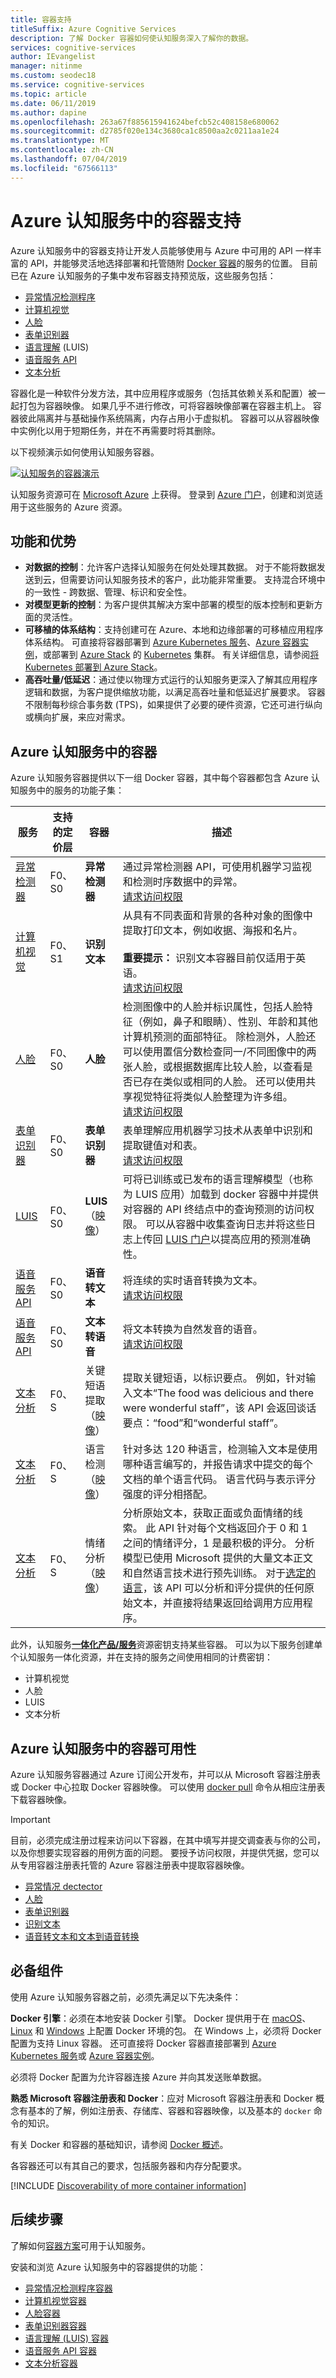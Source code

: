 ```yaml
---
title: 容器支持
titleSuffix: Azure Cognitive Services
description: 了解 Docker 容器如何使认知服务深入了解你的数据。
services: cognitive-services
author: IEvangelist
manager: nitinme
ms.custom: seodec18
ms.service: cognitive-services
ms.topic: article
ms.date: 06/11/2019
ms.author: dapine
ms.openlocfilehash: 263a67f885615941624befcb52c408158e680062
ms.sourcegitcommit: d2785f020e134c3680ca1c8500aa2c0211aa1e24
ms.translationtype: MT
ms.contentlocale: zh-CN
ms.lasthandoff: 07/04/2019
ms.locfileid: "67566113"
---
```

# <a name="container-support-in-azure-cognitive-services"></a>Azure 认知服务中的容器支持

Azure 认知服务中的容器支持让开发人员能够使用与 Azure 中可用的 API 一样丰富的 API，并能够灵活地选择部署和托管随附 [Docker 容器](https://www.docker.com/what-container)的服务的位置。 目前已在 Azure 认知服务的子集中发布容器支持预览版，这些服务包括：

* [异常情况检测程序](Anomaly-Detector/overview.md)
* [计算机视觉](Computer-vision/Home.md)
* [人脸](Face/Overview.md)
* [表单识别器](https://go.microsoft.com/fwlink/?linkid=2083826&clcid=0x409)
* [语言理解](LUIS/luis-container-howto.md) (LUIS)
* [语音服务 API](https://go.microsoft.com/fwlink/?linkid=2083926&clcid=0x409)
* [文本分析](text-analytics/overview.md)

<!--
* [Personalizer](https://go.microsoft.com/fwlink/?linkid=2083923&clcid=0x409)
-->

容器化是一种软件分发方法，其中应用程序或服务（包括其依赖关系和配置）被一起打包为容器映像。 如果几乎不进行修改，可将容器映像部署在容器主机上。 容器彼此隔离并与基础操作系统隔离，内存占用小于虚拟机。 容器可以从容器映像中实例化以用于短期任务，并在不再需要时将其删除。

以下视频演示如何使用认知服务容器。

[![认知服务的容器演示](./media/index/containers-video-image.png)](https://azure.microsoft.com/resources/videos/containers-support-of-cognitive-services)

认知服务资源可在 [Microsoft Azure](https://azure.microsoft.com) 上获得。 登录到 [Azure 门户](https://portal.azure.com/)，创建和浏览适用于这些服务的 Azure 资源。

## <a name="features-and-benefits"></a>功能和优势

- **对数据的控制**：允许客户选择认知服务在何处处理其数据。 对于不能将数据发送到云，但需要访问认知服务技术的客户，此功能非常重要。 支持混合环境中的一致性 - 跨数据、管理、标识和安全性。
- **对模型更新的控制**：为客户提供其解决方案中部署的模型的版本控制和更新方面的灵活性。
- **可移植的体系结构**：支持创建可在 Azure、本地和边缘部署的可移植应用程序体系结构。 可直接将容器部署到 [Azure Kubernetes 服务](../aks/index.yml)、[Azure 容器实例](../container-instances/index.yml)，或部署到 [Azure Stack](/azure-stack/operator) 的 [Kubernetes](https://kubernetes.io/) 集群。 有关详细信息，请参阅[将 Kubernetes 部署到 Azure Stack](/azure-stack/user/azure-stack-solution-template-kubernetes-deploy)。
- **高吞吐量/低延迟**：通过使以物理方式运行的认知服务更深入了解其应用程序逻辑和数据，为客户提供缩放功能，以满足高吞吐量和低延迟扩展要求。 容器不限制每秒综合事务数 (TPS)，如果提供了必要的硬件资源，它还可进行纵向或横向扩展，来应对需求。 


## <a name="containers-in-azure-cognitive-services"></a>Azure 认知服务中的容器

Azure 认知服务容器提供以下一组 Docker 容器，其中每个容器都包含 Azure 认知服务中的服务的功能子集：

| 服务 | 支持的定价层 | 容器 | 描述 |
|---------|----------|----------|-------------|
|[异常检测器](https://go.microsoft.com/fwlink/?linkid=2083925&clcid=0x409) |F0、S0|**异常检测器** |通过异常检测器 API，可使用机器学习监视和检测时序数据中的异常。<br>[请求访问权限](https://aka.ms/adcontainer)|
|[计算机视觉](Computer-vision/computer-vision-how-to-install-containers.md) |F0、S1|**识别文本** |从具有不同表面和背景的各种对象的图像中提取打印文本，例如收据、海报和名片。<br/><br/>**重要提示：** 识别文本容器目前仅适用于英语。<br>[请求访问权限](Computer-vision/computer-vision-how-to-install-containers.md#request-access-to-the-private-container-registry)|
|[人脸](Face/face-how-to-install-containers.md) |F0、S0|**人脸** |检测图像中的人脸并标识属性，包括人脸特征（例如，鼻子和眼睛）、性别、年龄和其他计算机预测的面部特征。 除检测外，人脸还可以使用置信分数检查同一/不同图像中的两张人脸，或根据数据库比较人脸，以查看是否已存在类似或相同的人脸。 还可以使用共享视觉特征将类似人脸整理为许多组。<br>[请求访问权限](Face/face-how-to-install-containers.md#request-access-to-the-private-container-registry) |
|[表单识别器](https://go.microsoft.com/fwlink/?linkid=2083826&clcid=0x409) |F0、S0|**表单识别器** |表单理解应用机器学习技术从表单中识别和提取键值对和表。<br>[请求访问权限](https://aka.ms/FormRecognizerContainerRequestAccess)|
|[LUIS](LUIS/luis-container-howto.md) |F0、S0|**LUIS**（[映像](https://go.microsoft.com/fwlink/?linkid=2043204&clcid=0x409)）|可将已训练或已发布的语言理解模型（也称为 LUIS 应用）加载到 docker 容器中并提供对容器的 API 终结点中的查询预测的访问权限。 可以从容器中收集查询日志并将这些日志上传回 [LUIS 门户](https://www.luis.ai)以提高应用的预测准确性。|
|[语音服务 API](https://go.microsoft.com/fwlink/?linkid=2083926&clcid=0x409) |F0、S0|**语音转文本** |将连续的实时语音转换为文本。<br>[请求访问权限](https://aka.ms/speechcontainerspreview/)|
|[语音服务 API](https://go.microsoft.com/fwlink/?linkid=2083926&clcid=0x409) |F0、S0|**文本转语音** |将文本转换为自然发音的语音。<br>[请求访问权限](https://aka.ms/speechcontainerspreview/)|
|[文本分析](text-analytics/how-tos/text-analytics-how-to-install-containers.md) |F0、S|关键短语提取（[映像](https://go.microsoft.com/fwlink/?linkid=2018757&clcid=0x409)）  |提取关键短语，以标识要点。 例如，针对输入文本“The food was delicious and there were wonderful staff”，该 API 会返回谈话要点：“food”和“wonderful staff”。 |
|[文本分析](text-analytics/how-tos/text-analytics-how-to-install-containers.md)|F0、S|语言检测（[映像](https://go.microsoft.com/fwlink/?linkid=2018759&clcid=0x409)）  |针对多达 120 种语言，检测输入文本是使用哪种语言编写的，并报告请求中提交的每个文档的单个语言代码。 语言代码与表示评分强度的评分相搭配。 |
|[文本分析](text-analytics/how-tos/text-analytics-how-to-install-containers.md)|F0、S|情绪分析（[映像](https://go.microsoft.com/fwlink/?linkid=2018654&clcid=0x409)）  |分析原始文本，获取正面或负面情绪的线索。 此 API 针对每个文档返回介于 0 和 1 之间的情绪评分，1 是最积极的评分。 分析模型已使用 Microsoft 提供的大量文本正文和自然语言技术进行预先训练。 对于[选定的语言](./text-analytics/language-support.md)，该 API 可以分析和评分提供的任何原始文本，并直接将结果返回给调用方应用程序。 |

<!--
|[Personalizer](https://go.microsoft.com/fwlink/?linkid=2083923&clcid=0x409) |F0, S0|**Personalizer** ([image](https://go.microsoft.com/fwlink/?linkid=2083928&clcid=0x409))|Azure Personalizer is a cloud-based API service that allows you to choose the best experience to show to your users, learning from their real-time behavior.|
-->

此外，认知服务[**一体化产品/服务**](https://ms.portal.azure.com/#create/Microsoft.CognitiveServicesAllInOne)资源密钥支持某些容器。 可以为以下服务创建单个认知服务一体化资源，并在支持的服务之间使用相同的计费密钥：

* 计算机视觉
* 人脸
* LUIS
* 文本分析

## <a name="container-availability-in-azure-cognitive-services"></a>Azure 认知服务中的容器可用性

Azure 认知服务容器通过 Azure 订阅公开发布，并可以从 Microsoft 容器注册表或 Docker 中心拉取 Docker 容器映像。 可以使用 [docker pull](https://docs.docker.com/engine/reference/commandline/pull/) 命令从相应注册表下载容器映像。

> [!IMPORTANT]
> 目前，必须完成注册过程来访问以下容器，在其中填写并提交调查表与你的公司，以及你想要实现容器的用例方面的问题。 要授予访问权限，并提供凭据，您可以从专用容器注册表托管的 Azure 容器注册表中提取容器映像。
> * [异常情况 dectector](Anomaly-Detector/anomaly-detector-container-howto.md#request-access-to-the-container-registry)
> * [人脸](Face/face-how-to-install-containers.md)
> * [表单识别器](form-recognizer/form-recognizer-container-howto.md#request-access-to-the-container-registry)
> * [识别文本](Computer-vision/computer-vision-how-to-install-containers.md)
> * [语音转文本和文本到语音转换](Speech-Service/speech-container-howto.md#request-access-to-the-container-registry)

## <a name="prerequisites"></a>必备组件

使用 Azure 认知服务容器之前，必须先满足以下先决条件：

**Docker 引擎**：必须在本地安装 Docker 引擎。 Docker 提供用于在 [macOS](https://docs.docker.com/docker-for-mac/)、[Linux](https://docs.docker.com/engine/installation/#supported-platforms) 和 [Windows](https://docs.docker.com/docker-for-windows/) 上配置 Docker 环境的包。 在 Windows 上，必须将 Docker 配置为支持 Linux 容器。 还可直接将 Docker 容器直接部署到 [Azure Kubernetes 服务](../aks/index.yml)或 [Azure 容器实例](../container-instances/index.yml)。

必须将 Docker 配置为允许容器连接 Azure 并向其发送账单数据。

**熟悉 Microsoft 容器注册表和 Docker**：应对 Microsoft 容器注册表和 Docker 概念有基本的了解，例如注册表、存储库、容器和容器映像，以及基本的 `docker` 命令的知识。

有关 Docker 和容器的基础知识，请参阅 [Docker 概述](https://docs.docker.com/engine/docker-overview/)。

各容器还可以有其自己的要求，包括服务器和内存分配要求。

[!INCLUDE [Discoverability of more container information](../../includes/cognitive-services-containers-discoverability.md)]

## <a name="next-steps"></a>后续步骤

了解如何[容器方案](/azure/cognitive-services/containers/container-reuse-recipe)可用于认知服务。

安装和浏览 Azure 认知服务中的容器提供的功能：

* [异常情况检测程序容器](Anomaly-Detector/anomaly-detector-container-howto.md)
* [计算机视觉容器](Computer-vision/computer-vision-how-to-install-containers.md)
* [人脸容器](Face/face-how-to-install-containers.md)
* [表单识别器容器](https://go.microsoft.com/fwlink/?linkid=2083826&clcid=0x409)
* [语言理解 (LUIS) 容器](LUIS/luis-container-howto.md)
* [语音服务 API 容器](https://go.microsoft.com/fwlink/?linkid=2083926&clcid=0x409)
* [文本分析容器](text-analytics/how-tos/text-analytics-how-to-install-containers.md)

<!--* [Personalizer containers](https://go.microsoft.com/fwlink/?linkid=2083928&clcid=0x409)
-->
